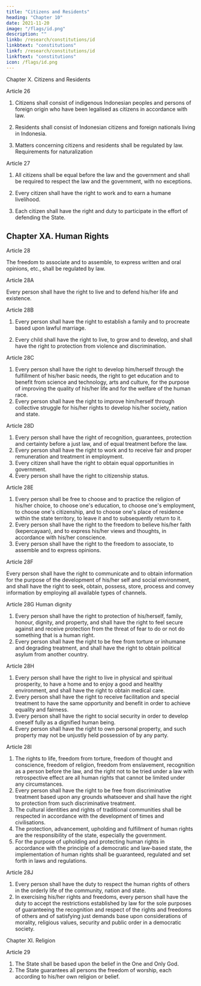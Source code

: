 ```yaml
---
title: "Citizens and Residents"
heading: "Chapter 10"
date: 2021-11-20
image: "/flags/id.png"
description: ""
linkb: /research/constitutions/id
linkbtext: "constitutions"
linkf: /research/constitutions/id
linkftext: "constitutions"
icon: /flags/id.png
---
```


Chapter X. Citizens and Residents

<!-- Requirements for birthright citizenship -->


Article 26

1. Citizens shall consist of indigenous Indonesian peoples and persons of foreign origin who have been legalised as citizens in accordance with law.

2. Residents shall consist of Indonesian citizens and foreign nationals living in Indonesia.

3. Matters concerning citizens and residents shall be regulated by law. Requirements for naturalization

Article 27

1. All citizens shall be equal before the law and the government and shall be required to respect the law and the government, with no exceptions.

2. Every citizen shall have the right to work and to earn a humane livelihood.

3. Each citizen shall have the right and duty to participate in the effort of defending
the State.


## Chapter XA. Human Rights

Article 28

The freedom to associate and to assemble, to express written and oral opinions, etc.,
shall be regulated by law.


Article 28A

Every person shall have the right to live and to defend his/her life and existence.

Article 28B

1. Every person shall have the right to establish a family and to procreate based
upon lawful marriage.

2. Every child shall have the right to live, to grow and to develop, and shall have the right to protection from violence and discrimination.

<!-- Rights of children -->

Article 28C

1. Every person shall have the right to develop him/herself through the fulfillment
of his/her basic needs, the right to get education and to benefit from science and
technology, arts and culture, for the purpose of improving the quality of his/her
life and for the welfare of the human race.
2. Every person shall have the right to improve him/herself through collective
struggle for his/her rights to develop his/her society, nation and state.


Article 28D
1. Every person shall have the right of recognition, guarantees, protection and
certainty before a just law, and of equal treatment before the law.
2. Every person shall have the right to work and to receive fair and proper
remuneration and treatment in employment.
3. Every citizen shall have the right to obtain equal opportunities in government.
4. Every person shall have the right to citizenship status.


Article 28E
1. Every person shall be free to choose and to practice the religion of his/her choice,
to choose one's education, to choose one's employment, to choose one's
citizenship, and to choose one's place of residence within the state territory, to
leave it and to subsequently return to it.
2. Every person shall have the right to the freedom to believe his/her faith
(kepercayaan), and to express his/her views and thoughts, in accordance with
his/her conscience.
3. Every person shall have the right to the freedom to associate, to assemble and to
express opinions.


Article 28F

Every person shall have the right to communicate and to obtain information for the
purpose of the development of his/her self and social environment, and shall have the
right to seek, obtain, possess, store, process and convey information by employing all
available types of channels.


Article 28G Human dignity

1. Every person shall have the right to protection of his/herself, family, honour,
dignity, and property, and shall have the right to feel secure against and receive
protection from the threat of fear to do or not do something that is a human
right.
2. Every person shall have the right to be free from torture or inhumane and
degrading treatment, and shall have the right to obtain political asylum from
another country.


Article 28H
1. Every person shall have the right to live in physical and spiritual prosperity, to
have a home and to enjoy a good and healthy environment, and shall have the
right to obtain medical care.
2. Every person shall have the right to receive facilitation and special treatment to
have the same opportunity and benefit in order to achieve equality and fairness.
3. Every person shall have the right to social security in order to develop oneself
fully as a dignified human being.
4. Every person shall have the right to own personal property, and such property
may not be unjustly held possession of by any party.


Article 28I
1. The rights to life, freedom from torture, freedom of thought and conscience,
freedom of religion, freedom from enslavement, recognition as a person before
the law, and the right not to be tried under a law with retrospective effect are all
human rights that cannot be limited under any circumstances.
2. Every person shall have the right to be free from discriminative treatment based
upon any grounds whatsoever and shall have the right to protection from such
discriminative treatment.
3. The cultural identities and rights of traditional communities shall be respected in
accordance with the development of times and civilisations.
4. The protection, advancement, upholding and fulfillment of human rights are the
responsibility of the state, especially the government.
5. For the purpose of upholding and protecting human rights in accordance with the
principle of a democratic and law-based state, the implementation of human
rights shall be guaranteed, regulated and set forth in laws and regulations.



Article 28J
1. Every person shall have the duty to respect the human rights of others in the
orderly life of the community, nation and state.
2. In exercising his/her rights and freedoms, every person shall have the duty to
accept the restrictions established by law for the sole purposes of guaranteeing
the recognition and respect of the rights and freedoms of others and of satisfying
just demands base upon considerations of morality, religious values, security and
public order in a democratic society.


Chapter XI. Religion

Article 29

1. The State shall be based upon the belief in the One and Only God.
2. The State guarantees all persons the freedom of worship, each according to
his/her own religion or belief.

<!-- Official religion
God or other
deities
Freedom
of religion

 -->